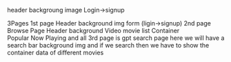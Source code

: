 header
backgroung image
Login->signup

3Pages
1st page
Header
background img
form (ligin->signup)
2nd page
Browse Page
Header
background Video
movie list Container  
 Popular
Now Playing
and all
3rd page is gpt search page
here we will have a search bar
background img
and if we search then we have to show the container data
of different movies
